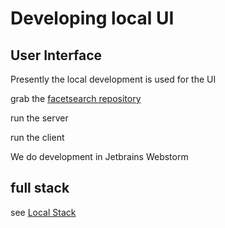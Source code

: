 # Developing local UI

## User Interface

Presently the local development is used for the UI

grab the [ facetsearch repository](https://github.com/earthcube/facetsearch)

run the server

run the client

We do development in Jetbrains Webstorm

## full stack
 see [Local Stack](./local_stacks.md)


